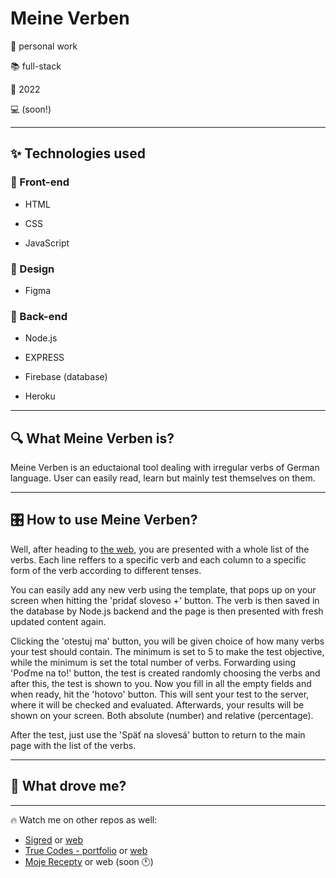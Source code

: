 # Meine Verben

🤝 personal work

📚 full-stack

📅 2022

💻 (soon!)

____

## ✨ Technologies used

### 📱 Front-end

- HTML

- CSS

- JavaScript 


### 🎨 Design

- Figma

### 🔧 Back-end

- Node.js

- EXPRESS

- Firebase (database)

- Heroku


____

##  🔍 What Meine Verben is? 

Meine Verben is an eductaional tool dealing with irregular verbs of German language. User can easily read, learn but mainly test themselves on them.

____

## 🎛️ How to use Meine Verben? 

Well, after heading to [the web](http://www.meineverben.com), you are presented with a whole list of the verbs. Each line reffers to a specific verb and each column to a specific form of the verb according to different tenses. 

You can easily add any new verb using the template, that pops up on your screen when hitting the 'pridať sloveso +' button. The verb is then saved in the database by Node.js backend and the page is then presented with fresh updated content again.

Clicking the 'otestuj ma' button, you will be given choice of how many verbs your test should contain. The minimum is set to 5 to make the test objective, while the minimum is set the total number of verbs. Forwarding using 'Poďme na to!' button, the test is created randomly choosing the verbs and after this, the test is shown to you. Now you fill in all the empty fields and when ready, hit the 'hotovo' button. This will sent your test to the server, where it will be checked and evaluated. Afterwards, your results will be shown on your screen. Both absolute (number) and relative (percentage).

After the test, just use the 'Späť na slovesá' button to return to the main page with the list of the verbs.

___

## 🚀 What drove me? 


___

🔥 Watch me on other repos as well:

- [Sigred](https://github.com/TrueCodes1/sigred_public.git) or [web](https://www.sigred.org)
- [True Codes -  portfolio](https://github.com/TrueCodes1/true_codes.git) or [web](https://www.truecodes.dev)
- [Moje Recepty](https://github.com/TrueCodes1/moje_recepty.git) or web (soon 🕚)
